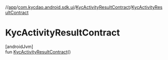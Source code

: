 //[app](../../../index.md)/[com.kycdao.android.sdk.ui](../index.md)/[KycActivityResultContract](index.md)/[KycActivityResultContract](-kyc-activity-result-contract.md)

# KycActivityResultContract

[androidJvm]\
fun [KycActivityResultContract](-kyc-activity-result-contract.md)()
